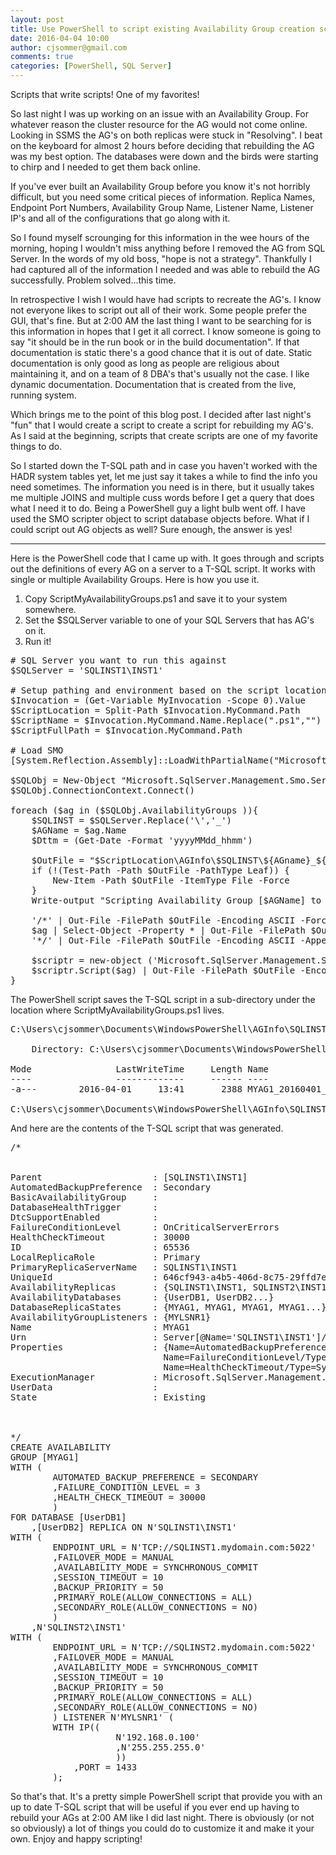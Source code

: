 ```yaml
---
layout: post
title: Use PowerShell to script existing Availability Group creation scripts!
date: 2016-04-04 10:00
author: cjsommer@gmail.com
comments: true
categories: [PowerShell, SQL Server]
---
```

Scripts that write scripts! One of my favorites!

So last night I was up working on an issue with an Availability Group. For whatever reason the cluster resource for the AG would not come online. Looking in SSMS the AG's on both replicas were stuck in "Resolving". I beat on the keyboard for almost 2 hours before deciding that rebuilding the AG was my best option. The databases were down and the birds were starting to chirp and I needed to get them back online.

If you've ever built an Availability Group before you know it's not horribly difficult, but you need some critical pieces of information. Replica Names, Endpoint Port Numbers, Availability Group Name, Listener Name, Listener IP's and all of the configurations that go along with it.

So I found myself scrounging for this information in the wee hours of the morning, hoping I wouldn't miss anything before I removed the AG from SQL Server. In the words of my old boss, "hope is not a strategy". Thankfully I had captured all of the information I needed and was able to rebuild the AG successfully. Problem solved...this time.

In retrospective I wish I would have had scripts to recreate the AG's. I know not everyone likes to script out all of their work. Some people prefer the GUI, that's fine. But at 2:00 AM the last thing I want to be searching for is this information in hopes that I get it all correct. I know someone is going to say "it should be in the run book or in the build documentation". If that documentation is static there's a good chance that it is out of date. Static documentation is only good as long as people are religious about maintaining it, and on a team of 8 DBA's that's usually not the case. I like dynamic documentation. Documentation that is created from the live, running system. 

Which brings me to the point of this blog post. I decided after last night's "fun" that I would create a script to create a script for rebuilding my AG's. As I said at the beginning, scripts that create scripts are one of my favorite things to do.

So I started down the T-SQL path and in case you haven't worked with the HADR system tables yet, let me just say it takes a while to find the info you need sometimes. The information you need is in there, but it usually takes me multiple JOINS and multiple cuss words before I get a query that does what I need it to do. Being a PowerShell guy a light bulb went off. I have used the SMO scripter object to script database objects before. What if I could script out AG objects as well? Sure enough, the answer is yes!
<hr>
Here is the PowerShell code that I came up with. It goes through and scripts out the definitions of every AG on a server to a T-SQL script. It works with single or multiple Availability Groups. Here is how you use it.
<ol>
	<li>Copy ScriptMyAvailabilityGroups.ps1 and save it to your system somewhere.</li>
	<li>Set the $SQLServer variable to one of your SQL Servers that has AG's on it.</li>
	<li>Run it!</li>
</ol>
 
<pre class="lang:ps decode:true " title="ScriptMyAvailabilityGroups.ps1" >
# SQL Server you want to run this against
$SQLServer = 'SQLINST1\INST1'

# Setup pathing and environment based on the script location
$Invocation = (Get-Variable MyInvocation -Scope 0).Value
$ScriptLocation = Split-Path $Invocation.MyCommand.Path
$ScriptName = $Invocation.MyCommand.Name.Replace(".ps1","")
$ScriptFullPath = $Invocation.MyCommand.Path

# Load SMO
[System.Reflection.Assembly]::LoadWithPartialName("Microsoft.SqlServer.SMO") | out-null

$SQLObj = New-Object "Microsoft.SqlServer.Management.Smo.Server" $SQLServer
$SQLObj.ConnectionContext.Connect()

foreach ($ag in ($SQLObj.AvailabilityGroups )){
    $SQLINST = $SQLServer.Replace('\','_')
    $AGName = $ag.Name
    $Dttm = (Get-Date -Format 'yyyyMMdd_hhmm')

    $OutFile = "$ScriptLocation\AGInfo\$SQLINST\${AGname}_${Dttm}.sql"
    if (!(Test-Path -Path $OutFile -PathType Leaf)) {
        New-Item -Path $OutFile -ItemType File -Force
    }
    Write-output "Scripting Availability Group [$AGName] to '$OutFile'"

    '/*' | Out-File -FilePath $OutFile -Encoding ASCII -Force
    $ag | Select-Object -Property * | Out-File -FilePath $OutFile -Encoding ASCII -Append
    '*/' | Out-File -FilePath $OutFile -Encoding ASCII -Append

    $scriptr = new-object ('Microsoft.SqlServer.Management.Smo.Scripter') ($SQLObj)
    $scriptr.Script($ag) | Out-File -FilePath $OutFile -Encoding ASCII -Append
}</pre> 

The PowerShell script saves the T-SQL script in a sub-directory under the location where ScriptMyAvailabilityGroups.ps1 lives.

 
<pre class="theme:powershell lang:ps decode:true " title="Location of the SQL generated by ScriptMyAvailabilityGroups.ps1" >C:\Users\cjsommer\Documents\WindowsPowerShell\AGInfo\SQLINST1_INST1 [master +3 ~1 -0 !]&gt; ls

    Directory: C:\Users\cjsommer\Documents\WindowsPowerShell\AGInfo\SQLINST1_INST1

Mode                LastWriteTime     Length Name
----                -------------     ------ ----
-a---        2016-04-01     13:41       2388 MYAG1_20160401_0139.sql

C:\Users\cjsommer\Documents\WindowsPowerShell\AGInfo\SQLINST1_INST1 [master +3 ~1 -0 !]&gt;</pre> 

And here are the contents of the T-SQL script that was generated.
 
<pre class="theme:ssms2012 lang:tsql decode:true " title="T-SQL that was generated by the SMO scripter" >/*


Parent                     : [SQLINST1\INST1]
AutomatedBackupPreference  : Secondary
BasicAvailabilityGroup     : 
DatabaseHealthTrigger      : 
DtcSupportEnabled          : 
FailureConditionLevel      : OnCriticalServerErrors
HealthCheckTimeout         : 30000
ID                         : 65536
LocalReplicaRole           : Primary
PrimaryReplicaServerName   : SQLINST1\INST1
UniqueId                   : 646cf943-a4b5-406d-8c75-29ffd7e6424e
AvailabilityReplicas       : {SQLINST1\INST1, SQLINST2\INST1}
AvailabilityDatabases      : {UserDB1, UserDB2...}
DatabaseReplicaStates      : {MYAG1, MYAG1, MYAG1, MYAG1...}
AvailabilityGroupListeners : {MYLSNR1}
Name                       : MYAG1
Urn                        : Server[@Name='SQLINST1\INST1']/AvailabilityGroup[@Name='MYAG1']
Properties                 : {Name=AutomatedBackupPreference/Type=Microsoft.SqlServer.Management.Smo.AvailabilityGroupAutomatedBackupPreference/Writable=True/Value=Secondary, 
                             Name=FailureConditionLevel/Type=Microsoft.SqlServer.Management.Smo.AvailabilityGroupFailureConditionLevel/Writable=True/Value=OnCriticalServerErrors, 
                             Name=HealthCheckTimeout/Type=System.Int32/Writable=True/Value=30000, Name=ID/Type=System.Int32/Writable=False/Value=65536...}
ExecutionManager           : Microsoft.SqlServer.Management.Smo.ExecutionManager
UserData                   : 
State                      : Existing



*/
CREATE AVAILABILITY
GROUP [MYAG1]
WITH (
		AUTOMATED_BACKUP_PREFERENCE = SECONDARY
		,FAILURE_CONDITION_LEVEL = 3
		,HEALTH_CHECK_TIMEOUT = 30000
		)
FOR DATABASE [UserDB1]
	,[UserDB2] REPLICA ON N'SQLINST1\INST1'
WITH (
		ENDPOINT_URL = N'TCP://SQLINST1.mydomain.com:5022'
		,FAILOVER_MODE = MANUAL
		,AVAILABILITY_MODE = SYNCHRONOUS_COMMIT
		,SESSION_TIMEOUT = 10
		,BACKUP_PRIORITY = 50
		,PRIMARY_ROLE(ALLOW_CONNECTIONS = ALL)
		,SECONDARY_ROLE(ALLOW_CONNECTIONS = NO)
		)
	,N'SQLINST2\INST1'
WITH (
		ENDPOINT_URL = N'TCP://SQLINST2.mydomain.com:5022'
		,FAILOVER_MODE = MANUAL
		,AVAILABILITY_MODE = SYNCHRONOUS_COMMIT
		,SESSION_TIMEOUT = 10
		,BACKUP_PRIORITY = 50
		,PRIMARY_ROLE(ALLOW_CONNECTIONS = ALL)
		,SECONDARY_ROLE(ALLOW_CONNECTIONS = NO)
		) LISTENER N'MYLSNR1' (
		WITH IP((
					N'192.168.0.100'
					,N'255.255.255.0'
					))
			,PORT = 1433
		);
</pre> 

So that's that. It's a pretty simple PowerShell script that provide you with an up to date T-SQL script that will be useful if you ever end up having to rebuild your AGs at 2:00 AM like I did last night. There is obviously (or not so obviously) a lot of things you could do to customize it and make it your own. Enjoy and happy scripting!
